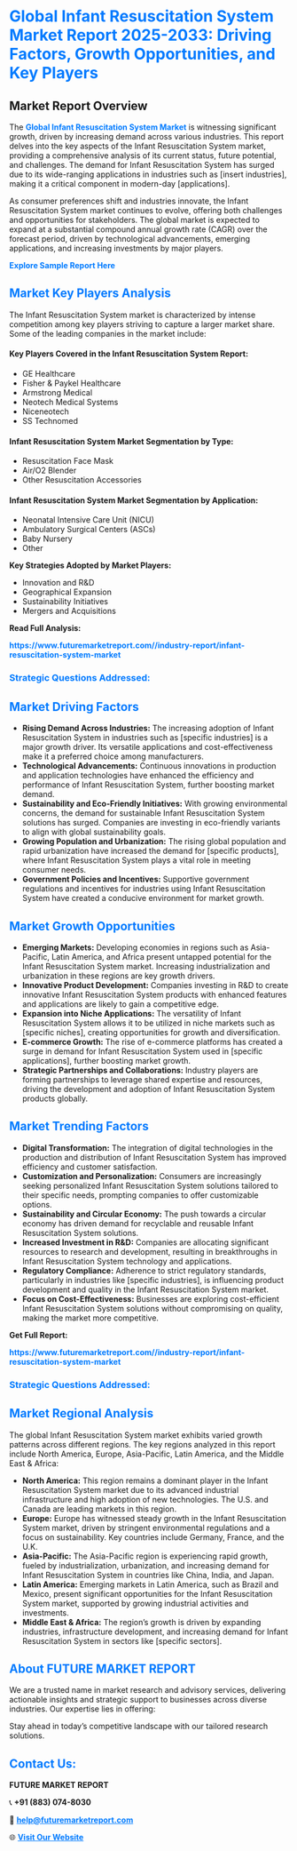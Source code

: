 <h1 style="color: #007BFF;">Global Infant Resuscitation System Market Report 2025-2033: Driving Factors, Growth Opportunities, and Key Players</h1>

<section id="overview">
<h2>Market Report Overview</h2>
<p>The <a href="https://www.futuremarketreport.com//industry-report/infant-resuscitation-system-market" style="color: #007BFF; text-decoration: none;"><strong>Global Infant Resuscitation System Market</strong></a> is witnessing significant growth, driven by increasing demand across various industries. This report delves into the key aspects of the Infant Resuscitation System market, providing a comprehensive analysis of its current status, future potential, and challenges. The demand for Infant Resuscitation System has surged due to its wide-ranging applications in industries such as [insert industries], making it a critical component in modern-day [applications].</p>
<p>As consumer preferences shift and industries innovate, the Infant Resuscitation System market continues to evolve, offering both challenges and opportunities for stakeholders. The global market is expected to expand at a substantial compound annual growth rate (CAGR) over the forecast period, driven by technological advancements, emerging applications, and increasing investments by major players.</p>
</section>

<section id="overview">
<p><a href="https://www.futuremarketreport.com//request-sample/reportId=61897" style="color: #007BFF; text-decoration: none;"><strong>Explore Sample Report Here</strong></a></p>
</section>

<section id="key-players">
<h2 style="color: #007BFF;">Market Key Players Analysis</h2>
<p>The Infant Resuscitation System market is characterized by intense competition among key players striving to capture a larger market share. Some of the leading companies in the market include:</p>
<h4>Key Players Covered in the Infant Resuscitation System Report:</h4>
<ul><li>GE Healthcare</li><li>Fisher &amp; Paykel Healthcare</li><li>Armstrong Medical</li><li>Neotech Medical Systems</li><li>Niceneotech</li><li>SS Technomed</li></ul>
<h4>Infant Resuscitation System Market Segmentation by Type:</h4>
<ul><li>Resuscitation Face Mask</li><li>Air/O2 Blender</li><li>Other Resuscitation Accessories</li></ul>

<h4>Infant Resuscitation System Market Segmentation by Application:</h4>
<ul><li>Neonatal Intensive Care Unit (NICU)</li><li>Ambulatory Surgical Centers (ASCs)</li><li>Baby Nursery</li><li>Other</li></ul>
<p><strong>Key Strategies Adopted by Market Players:</strong></p>
<ul>
<li>Innovation and R&D</li>
<li>Geographical Expansion</li>
<li>Sustainability Initiatives</li>
<li>Mergers and Acquisitions</li>
</ul>
</section>

<section>
<p><strong>Read Full Analysis: </strong></p><a href="https://www.futuremarketreport.com//industry-report/infant-resuscitation-system-market" style="color: #007BFF; text-decoration: none;"><strong>https://www.futuremarketreport.com//industry-report/infant-resuscitation-system-market</strong></a>
<h3 style="color: #007BFF;">Strategic Questions Addressed:</h3>
</section>

<section id="driving-factors">
<h2 style="color: #007BFF;">Market Driving Factors</h2>
<ul>
<li><strong>Rising Demand Across Industries:</strong> The increasing adoption of Infant Resuscitation System in industries such as [specific industries] is a major growth driver. Its versatile applications and cost-effectiveness make it a preferred choice among manufacturers.</li>
<li><strong>Technological Advancements:</strong> Continuous innovations in production and application technologies have enhanced the efficiency and performance of Infant Resuscitation System, further boosting market demand.</li>
<li><strong>Sustainability and Eco-Friendly Initiatives:</strong> With growing environmental concerns, the demand for sustainable Infant Resuscitation System solutions has surged. Companies are investing in eco-friendly variants to align with global sustainability goals.</li>
<li><strong>Growing Population and Urbanization:</strong> The rising global population and rapid urbanization have increased the demand for [specific products], where Infant Resuscitation System plays a vital role in meeting consumer needs.</li>
<li><strong>Government Policies and Incentives:</strong> Supportive government regulations and incentives for industries using Infant Resuscitation System have created a conducive environment for market growth.</li>
</ul>
</section>

<section id="growth-opportunities">
<h2 style="color: #007BFF;">Market Growth Opportunities</h2>
<ul>
<li><strong>Emerging Markets:</strong> Developing economies in regions such as Asia-Pacific, Latin America, and Africa present untapped potential for the Infant Resuscitation System market. Increasing industrialization and urbanization in these regions are key growth drivers.</li>
<li><strong>Innovative Product Development:</strong> Companies investing in R&D to create innovative Infant Resuscitation System products with enhanced features and applications are likely to gain a competitive edge.</li>
<li><strong>Expansion into Niche Applications:</strong> The versatility of Infant Resuscitation System allows it to be utilized in niche markets such as [specific niches], creating opportunities for growth and diversification.</li>
<li><strong>E-commerce Growth:</strong> The rise of e-commerce platforms has created a surge in demand for Infant Resuscitation System used in [specific applications], further boosting market growth.</li>
<li><strong>Strategic Partnerships and Collaborations:</strong> Industry players are forming partnerships to leverage shared expertise and resources, driving the development and adoption of Infant Resuscitation System products globally.</li>
</ul>
</section>

<section id="trending-factors">
<h2 style="color: #007BFF;">Market Trending Factors</h2>
<ul>
<li><strong>Digital Transformation:</strong> The integration of digital technologies in the production and distribution of Infant Resuscitation System has improved efficiency and customer satisfaction.</li>
<li><strong>Customization and Personalization:</strong> Consumers are increasingly seeking personalized Infant Resuscitation System solutions tailored to their specific needs, prompting companies to offer customizable options.</li>
<li><strong>Sustainability and Circular Economy:</strong> The push towards a circular economy has driven demand for recyclable and reusable Infant Resuscitation System solutions.</li>
<li><strong>Increased Investment in R&D:</strong> Companies are allocating significant resources to research and development, resulting in breakthroughs in Infant Resuscitation System technology and applications.</li>
<li><strong>Regulatory Compliance:</strong> Adherence to strict regulatory standards, particularly in industries like [specific industries], is influencing product development and quality in the Infant Resuscitation System market.</li>
<li><strong>Focus on Cost-Effectiveness:</strong> Businesses are exploring cost-efficient Infant Resuscitation System solutions without compromising on quality, making the market more competitive.</li>
</ul>
</section>

<section>
<p><strong>Get Full Report: </strong></p><a href="https://www.futuremarketreport.com//industry-report/infant-resuscitation-system-market" style="color: #007BFF; text-decoration: none;"><strong>https://www.futuremarketreport.com//industry-report/infant-resuscitation-system-market</strong></a>
<h3 style="color: #007BFF;">Strategic Questions Addressed:</h3>
</section>


<section id="regional-analysis">
<h2 style="color: #007BFF;">Market Regional Analysis</h2>
<p>The global Infant Resuscitation System market exhibits varied growth patterns across different regions. The key regions analyzed in this report include North America, Europe, Asia-Pacific, Latin America, and the Middle East & Africa:</p>
<ul>
<li><strong>North America:</strong> This region remains a dominant player in the Infant Resuscitation System market due to its advanced industrial infrastructure and high adoption of new technologies. The U.S. and Canada are leading markets in this region.</li>
<li><strong>Europe:</strong> Europe has witnessed steady growth in the Infant Resuscitation System market, driven by stringent environmental regulations and a focus on sustainability. Key countries include Germany, France, and the U.K.</li>
<li><strong>Asia-Pacific:</strong> The Asia-Pacific region is experiencing rapid growth, fueled by industrialization, urbanization, and increasing demand for Infant Resuscitation System in countries like China, India, and Japan.</li>
<li><strong>Latin America:</strong> Emerging markets in Latin America, such as Brazil and Mexico, present significant opportunities for the Infant Resuscitation System market, supported by growing industrial activities and investments.</li>
<li><strong>Middle East & Africa:</strong> The region’s growth is driven by expanding industries, infrastructure development, and increasing demand for Infant Resuscitation System in sectors like [specific sectors].</li>
</ul>
</section>

<footer>
<h2 style="color: #007BFF;">About FUTURE MARKET REPORT</h2>
<p>We are a trusted name in market research and advisory services, delivering actionable insights and strategic support to businesses across diverse industries. Our expertise lies in offering:</p>

<p>Stay ahead in today’s competitive landscape with our tailored research solutions.</p>

<h2 style="color: #007BFF;">Contact Us:</h2>
<p><strong>FUTURE MARKET REPORT</strong></p>
<p>📞 <strong>+91 (883) 074-8030</strong></p>
<p>📧 <strong><a href="mailto:help@futuremarketreport.com" style="color: #007BFF;">help@futuremarketreport.com</a></strong></p>
<p>🌐 <strong><a href="https://www.futuremarketreport.com/" style="color: #007BFF;">Visit Our Website</a></strong></p>
</footer>